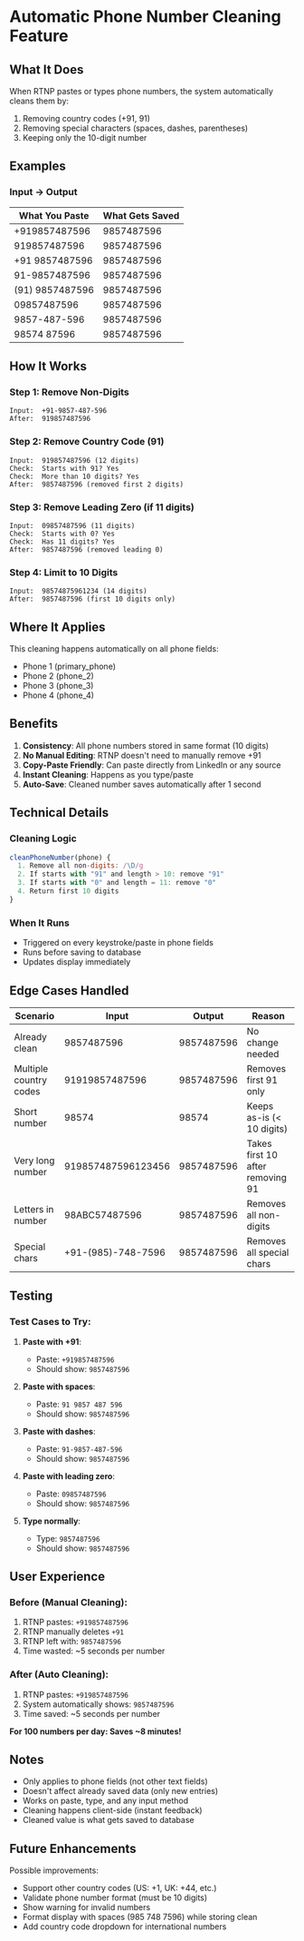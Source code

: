 # Automatic Phone Number Cleaning Feature

## What It Does

When RTNP pastes or types phone numbers, the system automatically cleans them by:
1. Removing country codes (+91, 91)
2. Removing special characters (spaces, dashes, parentheses)
3. Keeping only the 10-digit number

## Examples

### Input → Output

| What You Paste | What Gets Saved |
|----------------|-----------------|
| +919857487596 | 9857487596 |
| 919857487596 | 9857487596 |
| +91 9857487596 | 9857487596 |
| 91-9857487596 | 9857487596 |
| (91) 9857487596 | 9857487596 |
| 09857487596 | 9857487596 |
| 9857-487-596 | 9857487596 |
| 98574 87596 | 9857487596 |

## How It Works

### Step 1: Remove Non-Digits
```
Input:  +91-9857-487-596
After:  919857487596
```

### Step 2: Remove Country Code (91)
```
Input:  919857487596 (12 digits)
Check:  Starts with 91? Yes
Check:  More than 10 digits? Yes
After:  9857487596 (removed first 2 digits)
```

### Step 3: Remove Leading Zero (if 11 digits)
```
Input:  09857487596 (11 digits)
Check:  Starts with 0? Yes
Check:  Has 11 digits? Yes
After:  9857487596 (removed leading 0)
```

### Step 4: Limit to 10 Digits
```
Input:  98574875961234 (14 digits)
After:  9857487596 (first 10 digits only)
```

## Where It Applies

This cleaning happens automatically on all phone fields:
- Phone 1 (primary_phone)
- Phone 2 (phone_2)
- Phone 3 (phone_3)
- Phone 4 (phone_4)

## Benefits

1. **Consistency**: All phone numbers stored in same format (10 digits)
2. **No Manual Editing**: RTNP doesn't need to manually remove +91
3. **Copy-Paste Friendly**: Can paste directly from LinkedIn or any source
4. **Instant Cleaning**: Happens as you type/paste
5. **Auto-Save**: Cleaned number saves automatically after 1 second

## Technical Details

### Cleaning Logic
```javascript
cleanPhoneNumber(phone) {
  1. Remove all non-digits: /\D/g
  2. If starts with "91" and length > 10: remove "91"
  3. If starts with "0" and length = 11: remove "0"
  4. Return first 10 digits
}
```

### When It Runs
- Triggered on every keystroke/paste in phone fields
- Runs before saving to database
- Updates display immediately

## Edge Cases Handled

| Scenario | Input | Output | Reason |
|----------|-------|--------|--------|
| Already clean | 9857487596 | 9857487596 | No change needed |
| Multiple country codes | 91919857487596 | 9857487596 | Removes first 91 only |
| Short number | 98574 | 98574 | Keeps as-is (< 10 digits) |
| Very long number | 919857487596123456 | 9857487596 | Takes first 10 after removing 91 |
| Letters in number | 98ABC57487596 | 9857487596 | Removes all non-digits |
| Special chars | +91-(985)-748-7596 | 9857487596 | Removes all special chars |

## Testing

### Test Cases to Try:

1. **Paste with +91**:
   - Paste: `+919857487596`
   - Should show: `9857487596`

2. **Paste with spaces**:
   - Paste: `91 9857 487 596`
   - Should show: `9857487596`

3. **Paste with dashes**:
   - Paste: `91-9857-487-596`
   - Should show: `9857487596`

4. **Paste with leading zero**:
   - Paste: `09857487596`
   - Should show: `9857487596`

5. **Type normally**:
   - Type: `9857487596`
   - Should show: `9857487596`

## User Experience

### Before (Manual Cleaning):
1. RTNP pastes: `+919857487596`
2. RTNP manually deletes `+91`
3. RTNP left with: `9857487596`
4. Time wasted: ~5 seconds per number

### After (Auto Cleaning):
1. RTNP pastes: `+919857487596`
2. System automatically shows: `9857487596`
3. Time saved: ~5 seconds per number

**For 100 numbers per day: Saves ~8 minutes!**

## Notes

- Only applies to phone fields (not other text fields)
- Doesn't affect already saved data (only new entries)
- Works on paste, type, and any input method
- Cleaning happens client-side (instant feedback)
- Cleaned value is what gets saved to database

## Future Enhancements

Possible improvements:
- Support other country codes (US: +1, UK: +44, etc.)
- Validate phone number format (must be 10 digits)
- Show warning for invalid numbers
- Format display with spaces (985 748 7596) while storing clean
- Add country code dropdown for international numbers
